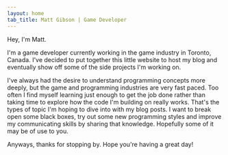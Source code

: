 ```yaml
---
layout: home
tab_title: Matt Gibson | Game Developer
---
```


Hey, I'm Matt. 

I'm a game developer currently working in the game industry in Toronto, Canada. I've decided to put together this little website to host my blog and eventually show off some of the side projects I'm working on. 

I've always had the desire to understand programming concepts more deeply, but the game and programming industries are very fast paced. Too often I find myself learning just enough to get the job done rather than taking time to explore how the code I'm building on really works. That's the types of topic I'm hoping to dive into with my blog posts. I want to break open some black boxes, try out some new programming styles and improve my communicating skills by sharing that knowledge. Hopefully some of it may be of use to you.

Anyways, thanks for stopping by. Hope you're having a great day!
